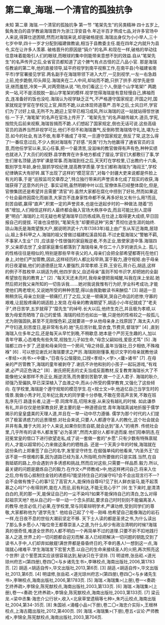 # 第二章_海瑞.一个清官的孤独抗争

未知
第二章
海瑞.一个清官的孤独抗争
第一节
“笔架先生"的另类精神
四十五岁上,鬓角发白的县学教谕海瑞晋升为浙江淳安县令.年近半百才熬成七品,对许多官场中人来说,得算仕途困顿,然而对海瑞来说,却是破格提拔.海瑞出身仅为小小举人,三十七岁中举,四十一岁才分配到福建做教谕,相当于县教委主任.能在四年之内就升为县令,实在让许多人羡慕.
破格晋升的原因是“狷介"的名声.和现在一样,破格的举动往往意味着能吸引人们的眼球,而眼球的集中则能带来意想不到的效益.自从“笔架先生"的名声传开之后,全省官员都知道了这个脾气有点古怪的正八品小官.
那是海瑞任教谕的第二年,他的直接领导,延平府视学到南平视察工作,在南平县(今福建省南平市)学官署接见学官.两名副手在海瑞带领下进入大厅,一见到视学,一左一右急趋上前,抢步跪倒,叩头拜见.海瑞夹在二人中间,却站而不跪,只拱了拱手.视学先是惊讶,继而羞怒,冷笑一声,对两旁随从说.“哟,你们看这三个人,倒是个山字笔架!"
两跪夹一站,可不是活脱脱一副山字笔架的模样.视学觉得海瑞是有意轻慢自己,拂袖而去,连准备好的饭也没吃.海瑞认为视学缺乏正气,不严格遵守国家规定.开国之时,国家就规定学官在学校见上官,拜而不跪,以此体现师道尊严.百年之后,士风日坏,学官们为了讨好上级,无所不为,跪迎上官早已相习成风,所以海瑞的这一站就站得惊世骇俗.一下子,“海笔架"的名声在官场上传开了.
“笔架先生"的名声越传越大.道员,学宪,按院先后前来视察,海瑞皆揖而不跪.人们想起了国家规定,倒也无话可说.这些高级官员的涵养当然非视学可比.他们不但不和海瑞置气,反倒称赞海瑞恪守礼法,堪为士范.如今的社会,有法不依,有章不循成了寻常,一旦遵守国家规定,倒反了常,这怎么得了!一番叹息过后,不少人倒对海瑞有了好感.“另类"行为为他赢得了通省官员的注意,而他任学官以来,实心任事,把一个最清苦,没滋味的教官做得有声有色,种种实绩也就进入了大员们的视野.县学教育在许多地方都成了摆设,学官们大都敷衍了事,学生们冒名顶替,逃学旷课是常事.而海瑞到任之后,天天盯在学校里,订出教约十六条,甄别学生年龄,身份,狠抓学校纪律,提高教学质量.学生们都称海瑞为“海阎王",学校纪律确实大有好转.属下出现了这样的“模范官员",对每个封疆大吏来说都是件脸上有光的事,于是“巡按监司交章荐之",特立独行带来的声誉资本化成了现实的收获,海瑞获得了这意外的升迁.
事实证明,虽然明朝中叶以后,官僚体系已经整体腐化,但是,官僚集团还是希望并且需要“清官"的.虽然大家都在腐化中捞到了好处,然而如果这个社会最终因腐化而崩溃,大家岂不连身家性命都不保,再多好处又有什么用?而且,刻苦自砺,赢得“直声",积累一定的声誉资本,也是仕途起步时的一种做法.随着“历练"增加,人们相信这样的人最终都会融入官场大秩序中去,而且可能比别人混得更“明白".海瑞的上司无疑也希望海瑞早日历练成熟,在仕途上取得更大成绩,早日回报自己的提拔.
可谁也没想到,“笔架先生"却要把这种“另类"贯彻仕途生涯的始终.
琼山海氏是海南望族大户,据说明洪武十六年(1383年)祖上由广东从军迁海南,居琼山,祖上多科甲之人.海瑞的祖父曾做过福建松溪县知县.不过史载海瑞父“警敏不羁,不事家人生业"
[1]
,应该是个性很强的家庭叛逆者,不务正业,致使家道中落.海瑞四岁,父亲即去世了,全部家庭重任都落到了海瑞母亲,年仅二十八岁的谢氏头上.
孤儿的性格往往是相似的,特别是那些早年丧父的人,母亲们会把全部希望都寄托在他们身上,对他们严加管教,因此,这样经历的人都比较早熟,富于毅力,遵守规矩.由于母亲的日夜灌输,他们的道德感比常人要强烈,异常孝顺.王莽,王安石,蒋介石,胡适,这样的例子不胜枚举.以胡适为例,他四岁丧父,自述母亲“虽则不知书识字,却把她的全副希望放在我的教育上"
[2]
.“每天天还未亮时,我母亲便把我喊醒,叫我在床上坐起.她然后把对我父亲所知的一切告诉我.......她对我说我惟有行为好,学业科考成功,才能使他们两老增光.又说她所受的种种苦楚,得以由我勤敏读书来酬偿."
[3]
胡适一旦稍稍贪玩,母亲立刻是一顿痛打,打了之后,又是一顿痛哭,哭自己命运的悲惨,守寡的艰难,让屁股疼痛的胡适脸上发烧.在母亲的教诲期望下,胡适小小年纪就成了“老夫子",终日苦学,五岁就得了“糜先生"的绰号.长大以后,他终生克己,并且极为孝顺,以致为母爱而牺牲了自己的爱情.
海瑞的经历也如出一辙,只是他的性格较之一般孤儿尤为刚强固执,甚至不无刚愎色彩,这就要进一步从他母亲身上找原因了.海太夫人的严守妇道,刻苦度日,是非常有名的.她“先后苦针裁,营衣食,节费资,督瑞学"
[4]
,直到海瑞入仕多年之后,还是每天从早忙到晚,不稍歇息.她本是个严厉无生趣的人,加以青年守寡,心态难免有些失常,视独生儿子如生命,“母念父嗣如线,爱臣尤笃"
[5]
.海瑞都三四十岁了,还是和母亲同住一个房间,“母之待臣,虽年当强壮,日夕相依,不殊襁褓"
[6]
.
可以想见谢氏对海瑞要求之严厉.海瑞刚刚懂事,粗识文字的母亲就教他读<孝经><尚书><中庸>,“日夜与公偕寝处,口授<孝经>,<学>,<庸>诸书"
[7]
.在母亲的严厉管教下,海瑞的童年被剥夺了.谢氏不许他和别的小孩子一起玩游戏,“有戏谑,必严词正色诲之"
[8]
.
谢氏把死去的丈夫当成反面教材,反复教育海瑞长大了不能像他父亲那样不务正业,叛逆流荡,而务要刻苦勤学,做一个正人君子.
海瑞的耿介,顽强乃至偏执,早已深深植入了血液之中,而从小所受的儒学教育,又强化了这些倾向.
在学校里,海瑞是个遵守规矩的模范学生.在<规士文>中,他追忆自己当学生时的情景.我做小秀才时,见年纪比我大的同学要十分恭敬,不敢在旁高声言笑,不敢在班乱序先行.路逢长者,让道一旁.同席年高,叨陪末座.从来没有越礼的时候.
如此谦恭有礼,并非仅仅是他家教良好,更主要的是一种道德自觉.青年海瑞真诚地折服于儒学揭示的皇皇盛美的天理人道,并且在一举一动中尽力遵循.
儒学为那个时代的人们提供了极富诱惑力的远景理想.对社会来说,只要人人都遵守圣人的教化,这个社会就会井井有条,臻于大同.对个人来说,如果你刻苦自砺,就会达到“圣人"的境界.
传统社会里,几乎所有的读书人都发誓“必为圣贤",然而大部分人都半途而废.他们阳奉阴违,在冠冕堂皇的借口下进行欲望走私,成了说一套做一套的“乡愿".只有少数有特殊禀赋的人,才能以超常的心力来做这条约的牺牲品.
还是一个天真少年的时候,海瑞就在这份条约上郑重签了自己的名字,发誓坚守终生.在倔强单纯的他看来,“内圣外王"应该不是一件很难的事,因为道路已经为圣人所指明,你所要做的只是实践.当然,在自我砥砺的路上,你会遇到许多诱惑和挑战,然而应对这些,只需要一样品质.毅力.所以,最关键的问题是磨炼自己的毅力.在作文<严师教戒>中,他这样拷问自己.将来入仕之后,你有信心抵制住金钱的诱惑吗?能坚持住自己的操守吗?会不会出现言行不一?会不会做有愧于心的事?见了高官大人,能保持自尊吗?见了别人鲜衣骏马,能不起羡慕之心吗?“小有得则矜,能在人而忌,前有利达,不能无竞心乎?"
[9]
生下来时,是清清白白的,死的那一天,能保证自己的一尘不染吗?如果不能保持自己的清白,怎么对得起祖宗天地?
他从自己的一举一动一个念头抓起,要求自己时时刻刻不能偏离圣人的教导.他言必信,行必果,在学校里,常与同辈辩明学术,严课功修,受到同学们的尊敬,大家都称他为“道学先生".
他给自己起了个号--刚峰.他希望自己能像海边的岩石一样,在日夜不息的世俗大潮前坚定不移.
天下士人读的都是圣贤之书,为什么读出了那么多乡愿小人?每位帝王都尊崇圣人之道,为什么却少有政治清明的时候?海瑞真的很奇怪,难道全世界的人都不明白一个再简单不过的道理.只要不折不扣地践行圣人之道,世界上的一切问题都会迎刃而解.圣人已经把解决一切问题的钥匙交到了读书人手中,人们却弃如敝屣!满世界都是昏昏终日的,不幸的愚人!一想到这一点,海瑞就心绪难平.学生海瑞发下宏誓大愿.以自己的生命来接续圣人的火把,再次照亮这个世界!
这个誓愿其实应该很容易达到,秘诀只在于坚持.
[1]
明谊修,张岳崧.<道光琼州府志>(第四册),卷四〇<与乡诸先生书>,李琳校点,海南出版社,2006,第1783页.
[2]
胡适.<胡适自传>,华文出版社,2013,第6页.
[3]
胡适.<胡适自传>,华文出版社,2013,第6页.
[4]
明谊修,张岳崧.<道光琼州府志>(第四册),卷四〇<与乡诸先生书>,李琳校点,海南出版社,2006,第1783页.
[5]
海瑞.<海瑞集>(上册),卷一<奏疏·乞终养疏>,李锦全,陈宪猷校点,海南出版社,2003,第133页.
[6]
海瑞.<海瑞集>(上册),卷一<奏疏·乞终养疏>,李锦全,陈宪猷校点,海南出版社,2003,第133页.
[7]
梁云龙.<梁中丞集·海忠介公行状>,收入<北泉草堂遗稿等七种>,朱巧云校点,海南出版社,2004,第34-35页.
[8]
朱国祯.<涌幢小品>(下册),卷二〇<海忠介实际>,王根林校点,上海古籍出版社,2012,第400页.
[9]
海瑞.<海瑞集>(下册),卷五<议论·严师教戒>,李锦全,陈宪猷校点,海南出版社,2003,第704页.
